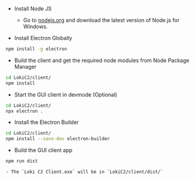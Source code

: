 - Install Node JS
    - Go to [nodejs.org](https://nodejs.org) and download the latest version of Node.js for Windows.

- Install Electron Globally 
```bash
npm install -g electron
```

- Build the client and get the required node modules from Node Package Manager 
```bash
cd LokiC2/client/
npm install
```

- Start the GUI client in devmode (Optional)
```bash
cd LokiC2/client/
npx electron .
```

- Install the Electron Builder
```bash
cd LokiC2/client/
npm install --save-dev electron-builder
```

- Build the GUI client app
```bash
npm run dist
```
    - The `Loki C2 Client.exe` will be in `LokiC2/client/dist/`
